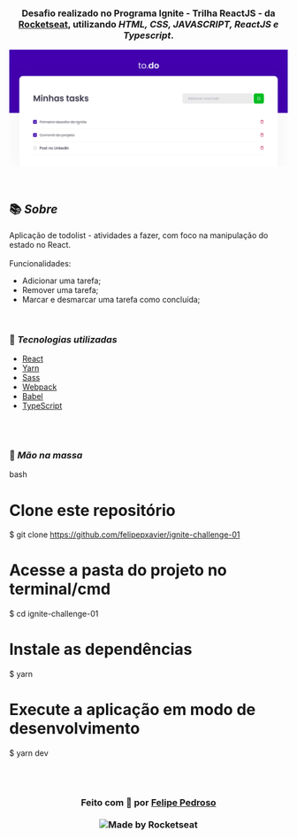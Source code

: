 <h3 align="center">

Desafio realizado no Programa Ignite - Trilha ReactJS - da [Rocketseat], utilizando _HTML, CSS, JAVASCRIPT, ReactJS e Typescript_.

</h3>

![PRINTS](./public/ui.png)

</div>

<br>

## 📚 _Sobre_

Aplicação de todolist - atividades a fazer, com foco na manipulação do estado no React.
<br>
<br>
Funcionalidades:

- Adicionar uma tarefa;
- Remover uma tarefa;
- Marcar e desmarcar uma tarefa como concluída;

<br>

### 📌 _Tecnologias utilizadas_

- [React](https://reactjs.org/)
- [Yarn](https://yarnpkg.com/)
- [Sass](https://sass-lang.com/)
- [Webpack](https://webpack.js.org/)
- [Babel](https://babeljs.io/)
- [TypeScript](https://www.typescriptlang.org/)

<br>
<br>

### 🚀 _Mão na massa_

bash

# Clone este repositório

$ git clone https://github.com/felipepxavier/ignite-challenge-01

# Acesse a pasta do projeto no terminal/cmd

$ cd ignite-challenge-01

# Instale as dependências

$ yarn

# Execute a aplicação em modo de desenvolvimento

$ yarn dev

<br>
<br>

<h3 align="center">
Feito com 💜 por <a href="https://www.linkedin.com/in/felipe-pedroso-04a648160/">Felipe Pedroso</a>
<br><br>

  <img alt="Made by Rocketseat" src="https://img.shields.io/badge/made%20by-Rocketseat-%237519C1">
</a>
</h3>

<!-- Links -->

[rocketseat]: https://rocketseat.com.br/
